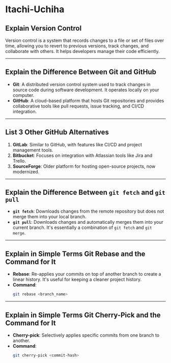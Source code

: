 # Itachi-Uchiha

## Explain Version Control
Version control is a system that records changes to a file or set of files over time, allowing you to revert to previous versions, track changes, and collaborate with others. It helps developers manage their code efficiently.

---

## Explain the Difference Between Git and GitHub
- **Git**: A distributed version control system used to track changes in source code during software development. It operates locally on your computer.
- **GitHub**: A cloud-based platform that hosts Git repositories and provides collaborative tools like pull requests, issue tracking, and CI/CD integration.

---

## List 3 Other GitHub Alternatives
1. **GitLab**: Similar to GitHub, with features like CI/CD and project management tools.
2. **Bitbucket**: Focuses on integration with Atlassian tools like Jira and Trello.
3. **SourceForge**: Older platform for hosting open-source projects, now modernized.

---

## Explain the Difference Between `git fetch` and `git pull`
- **`git fetch`**: Downloads changes from the remote repository but does not merge them into your local branch.
- **`git pull`**: Downloads changes and automatically merges them into your current branch. It's essentially a combination of `git fetch` and `git merge`.

---

## Explain in Simple Terms Git Rebase and the Command for It
- **Rebase**: Re-applies your commits on top of another branch to create a linear history. It's useful for keeping a cleaner project history.
- **Command**:
    ```bash
    git rebase <branch_name>
    ```

---

## Explain in Simple Terms Git Cherry-Pick and the Command for It
- **Cherry-pick**: Selectively applies specific commits from one branch to another.
- **Command**:
    ```bash
    git cherry-pick <commit-hash>
    ```